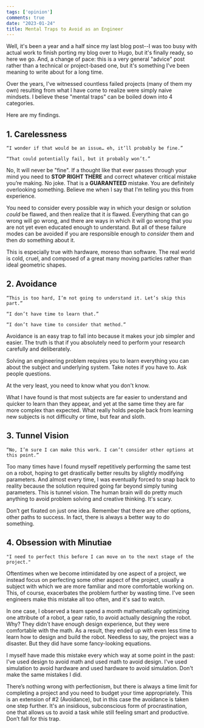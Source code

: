 ```yaml
---
tags: ['opinion']
comments: true
date: "2023-01-24"
title: Mental Traps to Avoid as an Engineer
---
```


Well, it's been a year and a half since my last blog post--I was too busy with actual work to finish porting my blog over to Hugo, but it's finally ready, so here we go. And, a change of pace: this is a very general "advice" post rather than a technical or project-based one, but it's something I've been meaning to write about for a long time.

Over the years, I've witnessed countless failed projects (many of them my own) resulting from what I have come to realize were simply naive mindsets. I believe these "mental traps" can be boiled down into 4 categories.

Here are my findings.

## 1.  Carelessness
	“I wonder if that would be an issue… eh, it’ll probably be fine.”

	“That could potentially fail, but it probably won’t.”

No, It will never be "fine". If a thought like that ever passes through your mind you need to **STOP RIGHT THERE** and correct whatever critical mistake you’re making. No joke. That is a **GUARANTEED** mistake. You are definitely overlooking something. Believe me when I say that I'm telling you this from experience.

You need to consider every possible way in which your design or solution *could* be flawed, and then realize that it *is* flawed. Everything that can go wrong will go wrong, and there are ways in which it will go wrong that you are not yet even educated enough to understand. But all of these failure modes can be avoided if you are responsible enough to *consider* them and then *do* something about it. 

This is especially true with hardware, moreso than software. The real world is cold, cruel, and composed of a great many moving particles rather than ideal geometric shapes.

## 2. Avoidance
    
    “This is too hard, I’m not going to understand it. Let’s skip this part.”

    “I don’t have time to learn that.”

	“I don’t have time to consider that method.”

Avoidance is an easy trap to fall into because it makes your job simpler and easier. The truth is that if you absolutely need to perform your research carefully and deliberately. 

Solving an engineering problem requires you to learn everything you can about the subject and underlying system. Take notes if you have to. Ask people questions.

At the very least, you need to know what you don't know.

What I have found is that most subjects are far easier to understand and quicker to learn than they appear, and yet at the same time they are far more complex than expected. What really holds people back from learning new subjects is not difficulty or time, but fear and sloth.

## 3. Tunnel Vision
	“No, I’m sure I can make this work. I can’t consider other options at this point.”

Too many times have I found myself repetitively performing the same test on a robot, hoping to get drastically better results by slightly modifying parameters. And almost every time, I was eventually forced to snap back to reality because the solution required going far beyond simply tuning parameters. This is tunnel vision. The human brain will do pretty much anything to avoid problem solving and creative thinking. It's scary.

Don’t get fixated on just one idea. Remember that there are other options, other paths to success. In fact, there is always a better way to do something.

## 4. Obsession with Minutiae
    "I need to perfect this before I can move on to the next stage of the project."

Oftentimes when we become intimidated by one aspect of a project, we instead focus on perfecting some other aspect of the project, usually a subject with which we are more familiar and more comfortable working on. This, of course, exacerbates the problem further by wasting time. I've seen engineers make this mistake all too often, and it's sad to watch.

In one case, I observed a team spend a month mathematically optimizing one attribute of a robot, a gear ratio, to avoid actually designing the robot. Why? They didn't have enough design experience, but they were comfortable with the math. As a result, they ended up with even less time to learn how to design and build the robot. Needless to say, the project was a disaster. But they did have some fancy-looking equations.

I myself have made this mistake every which way at some point in the past: I've used design to avoid math and used math to avoid design. I've used simulation to avoid hardware and used hardware to avoid simulation. Don't make the same mistakes I did.

There’s nothing wrong with perfectionism, but there is always a time limit for completing a project and you need to budget your time appropriately. This is an extension of #2 (Avoidance), but in this case the avoidance is taken one step further. It's an insidious, subconscious form of procrastination, one that allows us to avoid a task while still feeling smart and productive. Don’t fall for this trap.